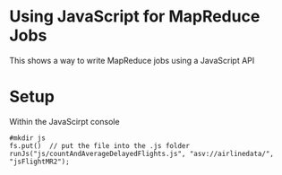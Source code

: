 Using JavaScript for MapReduce Jobs
============================
This shows a way to write MapReduce jobs using a JavaScript API

Setup
============================
Within the JavaScirpt console

	#mkdir js
	fs.put()  // put the file into the .js folder 
	runJs("js/countAndAverageDelayedFlights.js", "asv://airlinedata/", "jsFlightMR2");